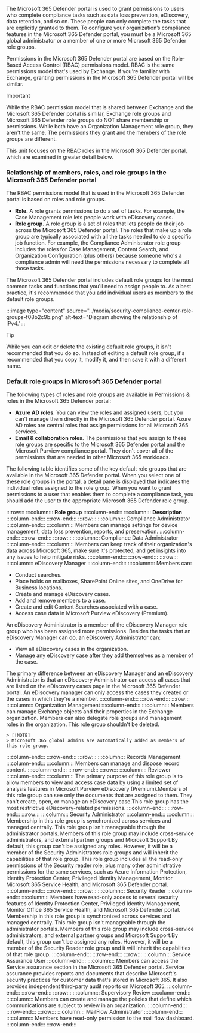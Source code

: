 The Microsoft 365 Defender portal is used to grant permissions to users who complete compliance tasks such as data loss prevention, eDiscovery, data retention, and so on. These people can only complete the tasks that are explicitly granted to them. To configure your organization’s compliance features in the Microsoft 365 Defender portal, you must be a Microsoft 365 global administrator or a member of one or more Microsoft 365 Defender role groups.

Permissions in the Microsoft 365 Defender portal are based on the Role-Based Access Control (RBAC) permissions model. RBAC is the same permissions model that's used by Exchange. If you're familiar with Exchange, granting permissions in the Microsoft 365 Defender portal will be similar.

> [!IMPORTANT]
> While the RBAC permission model that is shared between Exchange and the Microsoft 365 Defender portal is similar, Exchange role groups and Microsoft 365 Defender role groups do NOT share membership or permissions. While both have an Organization Management role group, they aren't the same. The permissions they grant and the members of the role groups are different.

This unit focuses on the RBAC roles in the Microsoft 365 Defender portal, which are examined in greater detail below.

### Relationship of members, roles, and role groups in the Microsoft 365 Defender portal

The RBAC permissions model that is used in the Microsoft 365 Defender portal is based on roles and role groups.

 -  **Role.** A role grants permissions to do a set of tasks. For example, the Case Management role lets people work with eDiscovery cases.
 -  **Role group.** A role group is a set of roles that lets people do their job across the Microsoft 365 Defender portal. The roles that make up a role group are typically associated with all the tasks needed to do a specific job function. For example, the Compliance Administrator role group includes the roles for Case Management, Content Search, and Organization Configuration (plus others) because someone who's a compliance admin will need the permissions necessary to complete all those tasks.

The Microsoft 365 Defender portal includes default role groups for the most common tasks and functions that you'll need to assign people to. As a best practice, it's recommended that you add individual users as members to the default role groups.

:::image type="content" source="../media/security-compliance-center-role-groups-f08b2c9b.png" alt-text="Diagram showing the relationship of IPv4.":::


> [!TIP]
> While you can edit or delete the existing default role groups, it isn't recommended that you do so. Instead of editing a default role group, it's recommended that you copy it, modify it, and then save it with a different name.

### Default role groups in Microsoft 365 Defender portal

The following types of roles and role groups are available in Permissions &amp; roles in the Microsoft 365 Defender portal:

 -  **Azure AD roles**. You can view the roles and assigned users, but you can't manage them directly in the Microsoft 365 Defender portal. Azure AD roles are central roles that assign permissions for all Microsoft 365 services.
 -  **Email &amp; collaboration roles**. The permissions that you assign to these role groups are specific to the Microsoft 365 Defender portal and the Microsoft Purview compliance portal. They don't cover all of the permissions that are needed in other Microsoft 365 workloads.

The following table identifies some of the key default role groups that are available in the Microsoft 365 Defender portal. When you select one of these role groups in the portal, a detail pane is displayed that indicates the individual roles assigned to the role group. When you want to grant permissions to a user that enables them to complete a compliance task, you should add the user to the appropriate Microsoft 365 Defender role group.

:::row:::
  :::column:::
    **Role group**
  :::column-end:::
  :::column:::
    **Description**
  :::column-end:::
:::row-end:::
:::row:::
  :::column:::
    Compliance Administrator
  :::column-end:::
  :::column:::
    Members can manage settings for device management, data loss prevention, reports, and preservation.
  :::column-end:::
:::row-end:::
:::row:::
  :::column:::
    Compliance Data Administrator
  :::column-end:::
  :::column:::
    Members can keep track of their organization's data across Microsoft 365, make sure it's protected, and get insights into any issues to help mitigate risks.
  :::column-end:::
:::row-end:::
:::row:::
  :::column:::
    eDiscovery Manager
  :::column-end:::
  :::column:::
    Members can:

 -  Conduct searches.
 -  Place holds on mailboxes, SharePoint Online sites, and OneDrive for Business locations.
 -  Create and manage eDiscovery cases.
 -  Add and remove members to a case.
 -  Create and edit Content Searches associated with a case.
 -  Access case data in Microsoft Purview eDiscovery (Premium).
    

An eDiscovery Administrator is a member of the eDiscovery Manager role group who has been assigned more permissions. Besides the tasks that an eDiscovery Manager can do, an eDiscovery Administrator can:

 -  View all eDiscovery cases in the organization.
 -  Manage any eDiscovery case after they add themselves as a member of the case.

The primary difference between an eDiscovery Manager and an eDiscovery Administrator is that an eDiscovery Administrator can access all cases that are listed on the eDiscovery cases page in the Microsoft 365 Defender portal. An eDiscovery manager can only access the cases they created or the cases in which they're a member.
  :::column-end:::
:::row-end:::
:::row:::
  :::column:::
    Organization Management
  :::column-end:::
  :::column:::
    Members can manage Exchange objects and their properties in the Exchange organization. Members can also delegate role groups and management roles in the organization. This role group shouldn't be deleted.

    > [!NOTE]
    > Microsoft 365 global admins are automatically added as members of this role group.
  :::column-end:::
:::row-end:::
:::row:::
  :::column:::
    Records Management
  :::column-end:::
  :::column:::
    Members can manage and dispose record content.
  :::column-end:::
:::row-end:::
:::row:::
  :::column:::
    Reviewer
  :::column-end:::
  :::column:::
    The primary purpose of this role group is to allow members to view and access case data by using a limited set of analysis features in Microsoft Purview eDiscovery (Premium).Members of this role group can see only the documents that are assigned to them. They can't create, open, or manage an eDiscovery case.This role group has the most restrictive eDiscovery-related permissions.
  :::column-end:::
:::row-end:::
:::row:::
  :::column:::
    Security Administrator
  :::column-end:::
  :::column:::
    Membership in this role group is synchronized across services and managed centrally. This role group isn't manageable through the administrator portals. Members of this role group may include cross-service administrators, and external partner groups and Microsoft Support.By default, this group can't be assigned any roles. However, it will be a member of the Security Administrators role groups and will inherit the capabilities of that role group.
This role group includes all the read-only permissions of the Security reader role, plus many other administrative permissions for the same services, such as Azure Information Protection, Identity Protection Center, Privileged Identity Management, Monitor Microsoft 365 Service Health, and Microsoft 365 Defender portal.
  :::column-end:::
:::row-end:::
:::row:::
  :::column:::
    Security Reader
  :::column-end:::
  :::column:::
    Members have read-only access to several security features of Identity Protection Center, Privileged Identity Management, Monitor Office 365 Service Health, and Microsoft 365 Defender portal.
Membership in this role group is synchronized across services and managed centrally. This role group isn't manageable through the administrator portals. Members of this role group may include cross-service administrators, and external partner groups and Microsoft Support.By default, this group can't be assigned any roles. However, it will be a member of the Security Reader role group and it will inherit the capabilities of that role group.
  :::column-end:::
:::row-end:::
:::row:::
  :::column:::
    Service Assurance User
  :::column-end:::
  :::column:::
    Members can access the Service assurance section in the Microsoft 365 Defender portal. Service assurance provides reports and documents that describe Microsoft's security practices for customer data that's stored in Microsoft 365. It also provides independent third-party audit reports on Microsoft 365.
  :::column-end:::
:::row-end:::
:::row:::
  :::column:::
    Supervisory Review
  :::column-end:::
  :::column:::
    Members can create and manage the policies that define which communications are subject to review in an organization.
  :::column-end:::
:::row-end:::
:::row:::
  :::column:::
    MailFlow Administrator
  :::column-end:::
  :::column:::
    Members have read-only permission to the mail flow dashboard.
  :::column-end:::
:::row-end:::
